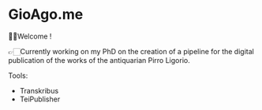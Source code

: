 # GioAgo.me
👋🏻Welcome ! 

👉🏻Currently working on my PhD on the creation of a pipeline for the digital publication of the works of the antiquarian Pirro Ligorio.

Tools:
- Transkribus
- TeiPublisher

